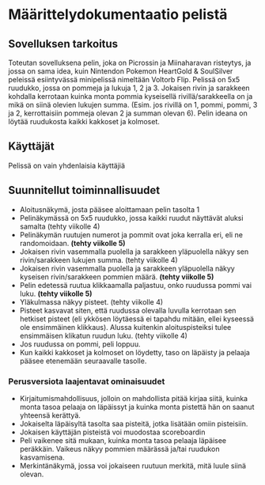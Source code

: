# Määrittelydokumentaatio pelistä
## Sovelluksen tarkoitus
Toteutan sovelluksena pelin, joka on Picrossin ja Miinaharavan risteytys, ja jossa on sama idea, 
kuin Nintendon Pokemon HeartGold & SoulSilver peleissä esiintyvässä minipelissä nimeltään Voltorb Flip. 
Pelissä on 5x5 ruudukko, jossa on pommeja ja lukuja 1, 2 ja 3. Jokaisen rivin ja sarakkeen 
kohdalla kerrotaan kuinka monta pommia kyseisellä rivillä/sarakkeella on 
ja mikä on siinä olevien lukujen summa. (Esim. jos rivillä on 1, pommi, pommi, 3 ja 2, 
kerrottaisiin pommeja olevan 2 ja summan olevan 6). Pelin ideana on löytää 
ruudukosta kaikki kakkoset ja kolmoset. 

## Käyttäjät
Pelissä on vain yhdenlaisia käyttäjiä

## Suunnitellut toiminnallisuudet
* Aloitusnäkymä, josta pääsee aloittamaan pelin tasolta 1
* Pelinäkymässä on 5x5 ruudukko, jossa kaikki ruudut näyttävät aluksi samalta (tehty viikolle 4)
* Pelinäkymän ruutujen numerot ja pommit ovat joka kerralla eri, eli ne randomoidaan. **(tehty viikolle 5)**
* Jokaisen rivin vasemmalla puolella ja sarakkeen yläpuolella näkyy sen rivin/sarakkeen 
lukujen summa. (tehty viikolle 4)
* Jokaisen rivin vasemmalla puolella ja sarakkeen yläpuolella näkyy kyseisen rivin/sarakkeen 
pommien määrä. **(tehty viikolle 5)** 
* Pelin edetessä ruutua klikkaamalla paljastuu, onko ruudussa pommi vai luku. **(tehty viikolle 5)**
* Yläkulmassa näkyy pisteet. (tehty viikolle 4)
* Pisteet kasvavat siten, että ruudussa olevalla luvulla kerrotaan sen hetkiset pisteet (eli ykkösen 
löytäessä ei tapahdu mitään, ellei kyseessä ole ensimmäinen klikkaus). Alussa kuitenkin 
aloituspisteiksi tulee ensimmäisen klikatun ruudun luku. (tehty viikolle 4)
* Jos ruudussa on pommi, peli loppuu. 
* Kun kaikki kakkoset ja kolmoset on löydetty, taso on läpäisty ja pelaaja pääsee 
etenemään seuraavalle tasolle.

 
### Perusversiota laajentavat ominaisuudet
* Kirjaitumismahdollisuus, jolloin on mahdollista pitää kirjaa siitä, kuinka monta tasoa pelaaja on läpäissyt ja kuinka monta pistettä hän on saanut 
yhteensä kerättyä.
* Jokaiselta läpäisyltä tasolta saa pisteitä, jotka lisätään omiin pisteisiin.
* Jokaisen käyttäjän pisteistä voi muodostaa scoreboardin
* Peli vaikenee sitä mukaan, kuinka monta tasoa pelaaja läpäisee peräkkäin. Vaikeus näkyy pommien määrässä ja/tai ruudukon kasvamisena. 
* Merkintänäkymä, jossa voi jokaiseen ruutuun merkitä, mitä luule siinä olevan.  
